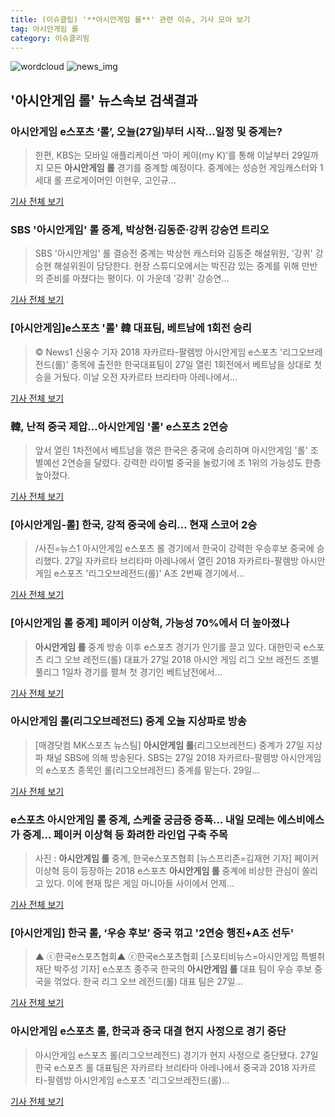 ```yaml
---
title: (이슈클립) '**아시안게임 롤**' 관련 이슈, 기사 모아 보기
tag: 아시안게임 롤
category: 이슈클리핑
---
```

![wordcloud](https://s3.ap-northeast-2.amazonaws.com/lyrics101-wordcloud/2018-08-27-1535356385.png)
![news_img](https://user-images.githubusercontent.com/42597476/44507050-1206f400-a6e4-11e8-8d98-7ffbfebb353f.png)
## **'**아시안게임 롤**'** 뉴스속보 검색결과
### 아시안게임 e스포츠 ‘롤’, 오늘(27일)부터 시작…일정 및 중계는?

>한편, KBS는 모바일 애플리케이션 ‘마이 케이(my K)’를 통해 이날부터 29일까지 모든 **아시안게임 롤** 경기를 중계할 예정이다. 중계에는 성승헌 게임캐스터와 1세대 롤 프로게이머인 이현우, 고인규...

<a href="http://news.donga.com/3/all/20180827/91693552/2" target="_blank">기사 전체 보기</a>

### SBS '아시안게임' 롤 중계, 박상현·김동준·강퀴 강승연 트리오

>SBS '아시안게임' 롤 결승전 중계는 박상현 캐스터와 김동준 해설위원, '강퀴' 강승현 해설위원이 담당한다. 현장 스튜디오에서는 박진감 있는 중계를 위해 만반의 준비를 마쳤다는 평이다. 이 가운데 '강퀴' 강승연...

<a href="http://tvdaily.asiae.co.kr/read.php3?aid=15353509111388626002" target="_blank">기사 전체 보기</a>

### [아시안게임]e스포츠 '롤' 韓 대표팀, 베트남에 1회전 승리

>© News1 신웅수 기자 2018 자카르타-팔렘방 아시안게임 e스포츠 '리그오브레전드(롤)' 종목에 출전한 한국대표팀이 27일 열린 1회전에서 베트남을 상대로 첫 승을 거뒀다. 이날 오전 자카르타 브리타마 아레나에서...

<a href="http://news1.kr/articles/?3409315" target="_blank">기사 전체 보기</a>

### 韓, 난적 중국 제압…아시안게임 '롤' e스포츠 2연승

>앞서 열린 1차전에서 베트남을 꺾은 한국은 중국에 승리하며 아시안게임 '롤' 조별예선 2연승을 달렸다. 강력한 라이벌 중국을 눌렀기에 조 1위의 가능성도 한층 높아졌다.

<a href="http://www.gametoc.co.kr/news/articleView.html?idxno=48934" target="_blank">기사 전체 보기</a>

### [아시안게임-롤] 한국, 강적 중국에 승리… 현재 스코어 2승

>/사진=뉴스1 아시안게임 e스포츠 롤 경기에서 한국이 강력한 우승후보 중국에 승리했다. 27일 자카르타 브리타마 아레나에서 열린 2018 자카르타-팔렘방 아시안게임 e스포츠 '리그오브레전드(롤)' A조 2번째 경기에서...

<a href="http://moneys.mt.co.kr/news/mwView.php?no=2018082716118066703" target="_blank">기사 전체 보기</a>

### [**아시안게임 롤** 중계] 페이커 이상혁, 가능성 70%에서 더 높아졌나

>**아시안게임 롤** 중계 방송 이후 e스포츠 경기가 인기를 끌고 있다.   대한민국 e스포츠 리그 오브 레전드(롤) 대표가 27일 2018 아시안 게임 리그 오브 레전드 조별 풀리그 1일차 경기를 펼쳐 첫 경기인 베트남전에서...

<a href="http://www.ecomedia.co.kr/news/newsview.php?ncode=1065594131885136" target="_blank">기사 전체 보기</a>

### **아시안게임 롤**(리그오브레전드) 중계 오늘 지상파로 방송

>[매경닷컴 MK스포츠 뉴스팀] **아시안게임 롤**(리그오브레전드) 중계가 27일 지상파 채널 SBS에 의해 방송된다. SBS는 27일 2018 자카르타-팔렘방 아시안게임의 e스포츠 종목인 롤(리그오브레전드) 중계를 맡는다. 29일...

<a href="http://sports.mk.co.kr/view.php?year=2018&no=537076" target="_blank">기사 전체 보기</a>

### e스포츠 **아시안게임 롤** 중계, 스케줄 궁금증 증폭... 내일 모레는 에스비에스가 중계... 페이커 이상혁 등 화려한 라인업 구축 주목

>사진 : **아시안게임 롤** 중계, 한국e스포츠협회 [뉴스프리존=김재현 기자] 페이커 이상혁 등이 등장하는 2018 e스포츠 **아시안게임 롤** 중계에 비상한 관심이 쏠리고 있다. 이에 현재 많은 게임 마니아들 사이에서 언제...

<a href="http://www.newsfreezone.co.kr/news/articleView.html?idxno=76991" target="_blank">기사 전체 보기</a>

### [아시안게임] 한국 롤, ‘우승 후보’ 중국 꺾고 '2연승 행진+A조 선두'

>▲ ⓒ한국e스포츠협회▲ ⓒ한국e스포츠협회 [스포티비뉴스=아시안게임 특별취재단 박주성 기자] e스포츠 종주국 한국의 **아시안게임 롤** 대표 팀이 우승 후보 중국을 꺾었다. 한국 리그 오브 레전드(롤) 대표 팀은 27일...

<a href="http://www.spotvnews.co.kr/?mod=news&act=articleView&idxno=233323" target="_blank">기사 전체 보기</a>

### 아시안게임 e스포츠 롤, 한국과 중국 대결 현지 사정으로 경기 중단

>아시안게임 e스포츠 롤(리그오브레전드) 경기가 현지 사정으로 중단됐다. 27일 한국 e스포츠 롤 대표팀은 자카르타 브리타마 아레나에서 중국과 2018 자카르타-팔렘방 아시안게임 e스포츠 '리그오브레전드(롤)...

<a href="http://news.mtn.co.kr/newscenter/news_viewer.mtn?gidx=2018082715434537747" target="_blank">기사 전체 보기</a>



